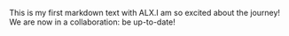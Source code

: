 This is my first markdown text with ALX.I am so excited about the journey!
We are now in a collaboration: be up-to-date!

